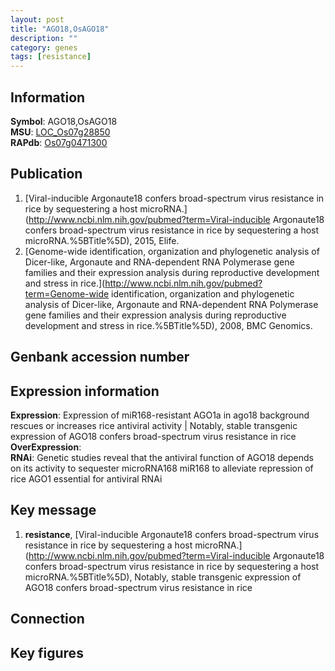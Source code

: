 ```yaml
---
layout: post
title: "AGO18,OsAGO18"
description: ""
category: genes
tags: [resistance]
---
```


## Information
__Symbol__: AGO18,OsAGO18  
__MSU__: [LOC_Os07g28850](http://rice.plantbiology.msu.edu/cgi-bin/ORF_infopage.cgi?orf=LOC_Os07g28850)  
__RAPdb__: [Os07g0471300](http://rapdb.dna.affrc.go.jp/viewer/gbrowse_details/irgsp1?name=Os07g0471300)  

## Publication
1. [Viral-inducible Argonaute18 confers broad-spectrum virus resistance in rice by sequestering a host microRNA.](http://www.ncbi.nlm.nih.gov/pubmed?term=Viral-inducible Argonaute18 confers broad-spectrum virus resistance in rice by sequestering a host microRNA.%5BTitle%5D), 2015, Elife.
2. [Genome-wide identification, organization and phylogenetic analysis of Dicer-like, Argonaute and RNA-dependent RNA Polymerase gene families and their expression analysis during reproductive development and stress in rice.](http://www.ncbi.nlm.nih.gov/pubmed?term=Genome-wide identification, organization and phylogenetic analysis of Dicer-like, Argonaute and RNA-dependent RNA Polymerase gene families and their expression analysis during reproductive development and stress in rice.%5BTitle%5D), 2008, BMC Genomics.

## Genbank accession number

## Expression information
__Expression__: Expression of miR168-resistant AGO1a in ago18 background rescues or increases rice antiviral activity |  Notably, stable transgenic expression of AGO18 confers broad-spectrum virus resistance in rice  
__OverExpression__:  
__RNAi__: Genetic studies reveal that the antiviral function of AGO18 depends on its activity to sequester microRNA168 miR168 to alleviate repression of rice AGO1 essential for antiviral RNAi  

## Key message
1. __resistance__, [Viral-inducible Argonaute18 confers broad-spectrum virus resistance in rice by sequestering a host microRNA.](http://www.ncbi.nlm.nih.gov/pubmed?term=Viral-inducible Argonaute18 confers broad-spectrum virus resistance in rice by sequestering a host microRNA.%5BTitle%5D),  Notably, stable transgenic expression of AGO18 confers broad-spectrum virus resistance in rice

## Connection

## Key figures


